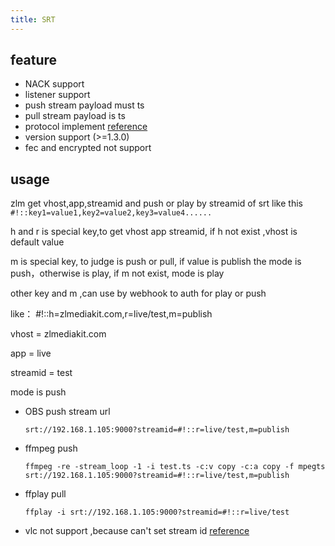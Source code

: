 ```yaml
---
title: SRT
---
```


## feature

- NACK support
- listener support
- push stream payload must ts
- pull stream payload is ts
- protocol implement [reference](https://haivision.github.io/srt-rfc/draft-sharabayko-srt.html)
- version support (>=1.3.0)
- fec and encrypted not support

## usage

zlm get vhost,app,streamid and push or play by streamid of srt like this `#!::key1=value1,key2=value2,key3=value4......`

h and r is special key,to get vhost app streamid, if h not exist ,vhost is default value

m is special key, to judge is push or pull, if value is publish the mode is push，otherwise is play, if m not exist, mode is play

other key and m ,can use by webhook to auth for play or push

like：
#!::h=zlmediakit.com,r=live/test,m=publish

vhost = zlmediakit.com

app = live

streamid = test

mode is push

- OBS push stream url

  `srt://192.168.1.105:9000?streamid=#!::r=live/test,m=publish`

- ffmpeg push

  `ffmpeg -re -stream_loop -1 -i test.ts -c:v copy -c:a copy -f mpegts srt://192.168.1.105:9000?streamid=#!::r=live/test,m=publish`

- ffplay pull

  `ffplay -i srt://192.168.1.105:9000?streamid=#!::r=live/test`

- vlc not support ,because can't set stream id [reference](https://github.com/Haivision/srt/issues/1015)
